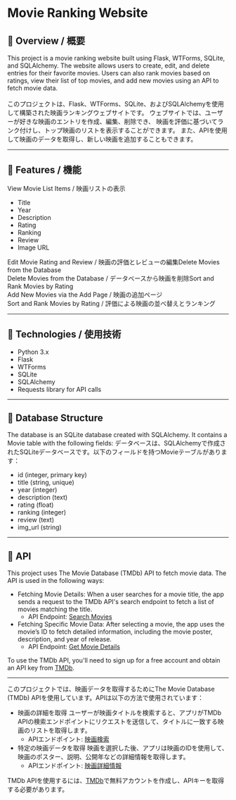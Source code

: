 # Movie Ranking Website

## 📌 Overview / 概要

This project is a movie ranking website built using Flask, WTForms, SQLite, and SQLAlchemy. 
The website allows users to create, edit, and delete entries for their favorite movies. 
Users can also rank movies based on ratings, view their list of top movies, 
and add new movies using an API to fetch movie data.
<br/>
<br/>
このプロジェクトは、Flask、WTForms、SQLite、およびSQLAlchemyを使用して構築された映画ランキングウェブサイトです。
ウェブサイトでは、ユーザーが好きな映画のエントリを作成、編集、削除でき、
映画を評価に基づいてランク付けし、トップ映画のリストを表示することができます。
また、APIを使用して映画のデータを取得し、新しい映画を追加することもできます。

---

## 📌 Features / 機能

View Movie List Items / 映画リストの表示

- Title
- Year
- Description
- Rating
- Ranking
- Review
- Image URL

Edit Movie Rating and Review / 映画の評価とレビューの編集Delete Movies from the Database  
Delete Movies from the Database / データベースから映画を削除Sort and Rank Movies by Rating  
Add New Movies via the Add Page / 映画の追加ページ  
Sort and Rank Movies by Rating / 評価による映画の並べ替えとランキング  

---

## 📌 Technologies / 使用技術

- Python 3.x
- Flask
- WTForms
- SQLite
- SQLAlchemy
- Requests library for API calls

---

## 📌 Database Structure

The database is an SQLite database created with SQLAlchemy. It contains a Movie table with the following fields:
データベースは、SQLAlchemyで作成されたSQLiteデータベースです。以下のフィールドを持つMovieテーブルがあります：

- id (integer, primary key)
- title (string, unique)
- year (integer)
- description (text)
- rating (float)
- ranking (integer)
- review (text)
- img_url (string)

---

## 📌 API

This project uses The Movie Database (TMDb) API to fetch movie data. The API is used in the following ways:

- Fetching Movie Details: When a user searches for a movie title, the app sends a request to the TMDb API's search endpoint to fetch a list of movies matching the title.
    - API Endpoint: [Search Movies](https://developer.themoviedb.org/reference/search-movie)
- Fetching Specific Movie Data: After selecting a movie, the app uses the movie’s ID to fetch detailed information, including the movie poster, description, and year of release.
  - API Endpoint: [Get Movie Details](https://developer.themoviedb.org/reference/movie-details)

To use the TMDb API, you'll need to sign up for a free account and obtain an API key from [TMDb](https://www.themoviedb.org/).

***

このプロジェクトでは、映画データを取得するためにThe Movie Database (TMDb) APIを使用しています。APIは以下の方法で使用されています：

- 映画の詳細を取得 ユーザーが映画タイトルを検索すると、アプリがTMDb APIの検索エンドポイントにリクエストを送信して、タイトルに一致する映画のリストを取得します。
    - APIエンドポイント: [映画検索](https://developer.themoviedb.org/reference/search-movie)
- 特定の映画データを取得 映画を選択した後、アプリは映画のIDを使用して、映画のポスター、説明、公開年などの詳細情報を取得します。
    - APIエンドポイント: [映画詳細情報](https://developer.themoviedb.org/reference/movie-details)

TMDb APIを使用するには、[TMDb](https://www.themoviedb.org/)で無料アカウントを作成し、APIキーを取得する必要があります。


